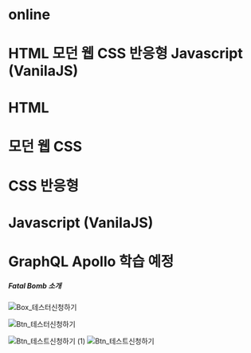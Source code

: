 # online

# HTML 모던 웹 CSS 반응형 Javascript (VanilaJS)

# HTML 

# 모던 웹 CSS

# CSS 반응형 

# Javascript (VanilaJS)

# GraphQL Apollo 학습 예정


##### Fatal Bomb 소개




![Box_테스터신청하기](https://user-images.githubusercontent.com/100761993/200780872-7f646b49-f488-498c-9f63-dd0251736924.svg)


![Btn_테스터신청하기](https://user-images.githubusercontent.com/100761993/200780894-7b911638-6d42-408f-8723-bf844f2f835d.svg)




![Btn_테스트신청하기 (1)](https://user-images.githubusercontent.com/100761993/200781044-3acfac35-72c9-43ea-bdfc-b4821dc129b2.svg)
![Btn_테스트신청하기](https://user-images.githubusercontent.com/100761993/200781046-035dc87c-3aeb-4cd0-9594-5040028b403a.svg)
